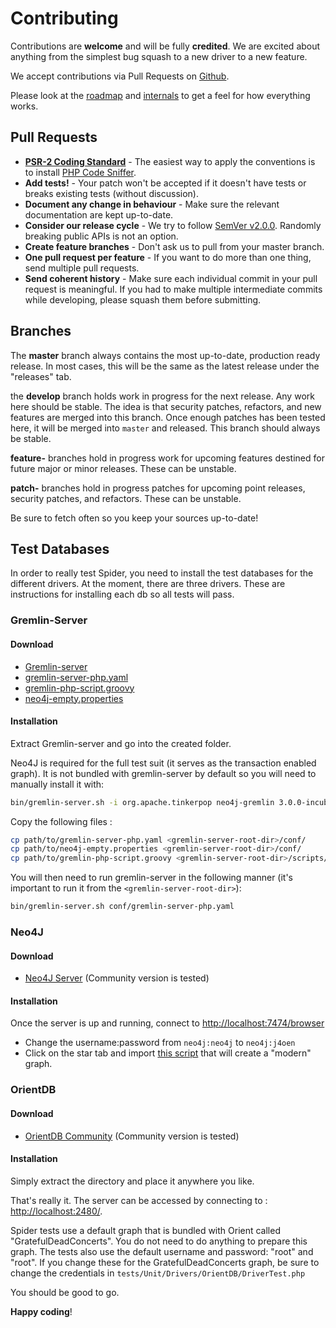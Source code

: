 # Contributing
Contributions are **welcome** and will be fully **credited**.
We are excited about anything from the simplest bug squash to a new driver to a new feature.

We accept contributions via Pull Requests on [Github](https://github.com/spider/spider).

Please look at the [roadmap](roadmap.md) and [internals](internals.md) to get a feel for how everything works.

## Pull Requests
- **[PSR-2 Coding Standard](https://github.com/php-fig/fig-standards/blob/master/accepted/PSR-2-coding-style-guide.md)** - The easiest way to apply the conventions is to install [PHP Code Sniffer](http://pear.php.net/package/PHP_CodeSniffer).
- **Add tests!** - Your patch won't be accepted if it doesn't have tests or breaks existing tests (without discussion).
- **Document any change in behaviour** - Make sure the relevant documentation are kept up-to-date.
- **Consider our release cycle** - We try to follow [SemVer v2.0.0](http://semver.org/). Randomly breaking public APIs is not an option.
- **Create feature branches** - Don't ask us to pull from your master branch.
- **One pull request per feature** - If you want to do more than one thing, send multiple pull requests.
- **Send coherent history** - Make sure each individual commit in your pull request is meaningful. If you had to make multiple intermediate commits while developing, please squash them before submitting.

## Branches
The **master** branch always contains the most up-to-date, production ready release. In most cases, this will be the same as the latest release under the "releases" tab.

the **develop** branch holds work in progress for the next release. Any work here should be stable. The idea is that security patches, refactors, and new features are merged into this branch. Once enough patches has been tested here, it will be merged into `master` and released. This branch should always be stable.

**feature-** branches hold in progress work for upcoming features destined for future major or minor releases. These can be unstable.

**patch-** branches hold in progress patches for upcoming point releases, security patches, and refactors. These can be unstable.

Be sure to fetch often so you keep your sources up-to-date!

## Test Databases
In order to really test Spider, you need to install the test databases for the different drivers.
At the moment, there are three drivers. These are instructions for installing each db so all tests will pass.

### Gremlin-Server
#### Download
- [Gremlin-server](https://www.apache.org/dist/incubator/tinkerpop/3.0.0-incubating/apache-gremlin-server-3.0.0-incubating-bin.zip)
- [gremlin-server-php.yaml](https://raw.githubusercontent.com/PommeVerte/gremlin-php/master/src/tests/gremlin-server-php.yaml)
- [gremlin-php-script.groovy](https://raw.githubusercontent.com/PommeVerte/gremlin-php/master/src/tests/gremlin-php-script.groovy)
- [neo4j-empty.properties](https://raw.githubusercontent.com/PommeVerte/gremlin-php/master/src/tests/neo4j-empty.properties)

#### Installation
Extract Gremlin-server and go into the created folder.

Neo4J is required for the full test suit (it serves as the transaction enabled graph). It is not bundled with gremlin-server by default so you will need to manually install it with:

```bash
bin/gremlin-server.sh -i org.apache.tinkerpop neo4j-gremlin 3.0.0-incubating
```
Copy the following files :

```bash
cp path/to/gremlin-server-php.yaml <gremlin-server-root-dir>/conf/
cp path/to/neo4j-empty.properties <gremlin-server-root-dir>/conf/
cp path/to/gremlin-php-script.groovy <gremlin-server-root-dir>/scripts/
```

You will then need to run gremlin-server in the following manner (it's important to run it from the `<gremlin-server-root-dir>`):

```bash
bin/gremlin-server.sh conf/gremlin-server-php.yaml
```

### Neo4J
#### Download
- [Neo4J Server](http://neo4j.com/download/) (Community version is tested)

#### Installation
Once the server is up and running, connect to [http://localhost:7474/browser](http://localhost:7474/browser) 
- Change the username:password from `neo4j:neo4j` to `neo4j:j4oen`
- Click on the star tab and import [this script](https://gist.githubusercontent.com/PommeVerte/46ed5dee72688ee2faf9/raw/12804b280e3e9361319afb5a4bd2084505aed1d0/Neo4J%2520modern%2520graph) that will create a "modern" graph.

### OrientDB
#### Download
- [OrientDB Community](http://orientdb.com/download/) (Community version is tested)

#### Installation
Simply extract the directory and place it anywhere you like.

That's really it. The server can be accessed by connecting to : [http://localhost:2480/](http://localhost:2480/).

Spider tests use a default graph that is bundled with Orient called "GratefulDeadConcerts". You do not need to do anything to prepare this graph. The tests also use the default username and password: "root" and "root". If you change these for the GratefulDeadConcerts graph, be sure to change the credentials in `tests/Unit/Drivers/OrientDB/DriverTest.php`

You should be good to go.

**Happy coding**!
